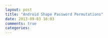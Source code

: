 ```yaml
---
layout: post
title: "Android Shape Password Permutations"
date: 2013-09-03 16:03
comments: true
categories: 
---
```

